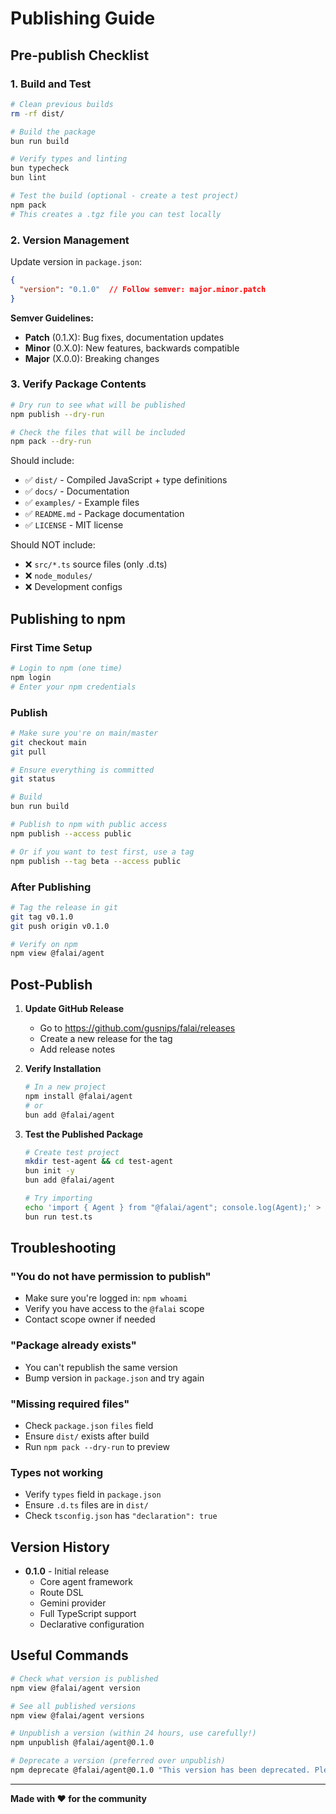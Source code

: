 # Publishing Guide

## Pre-publish Checklist

### 1. Build and Test
```bash
# Clean previous builds
rm -rf dist/

# Build the package
bun run build

# Verify types and linting
bun typecheck
bun lint

# Test the build (optional - create a test project)
npm pack
# This creates a .tgz file you can test locally
```

### 2. Version Management

Update version in `package.json`:
```json
{
  "version": "0.1.0"  // Follow semver: major.minor.patch
}
```

**Semver Guidelines:**
- **Patch** (0.1.X): Bug fixes, documentation updates
- **Minor** (0.X.0): New features, backwards compatible
- **Major** (X.0.0): Breaking changes

### 3. Verify Package Contents

```bash
# Dry run to see what will be published
npm publish --dry-run

# Check the files that will be included
npm pack --dry-run
```

Should include:
- ✅ `dist/` - Compiled JavaScript + type definitions
- ✅ `docs/` - Documentation
- ✅ `examples/` - Example files
- ✅ `README.md` - Package documentation
- ✅ `LICENSE` - MIT license

Should NOT include:
- ❌ `src/*.ts` source files (only .d.ts)
- ❌ `node_modules/`
- ❌ Development configs

## Publishing to npm

### First Time Setup

```bash
# Login to npm (one time)
npm login
# Enter your npm credentials
```

### Publish

```bash
# Make sure you're on main/master
git checkout main
git pull

# Ensure everything is committed
git status

# Build
bun run build

# Publish to npm with public access
npm publish --access public

# Or if you want to test first, use a tag
npm publish --tag beta --access public
```

### After Publishing

```bash
# Tag the release in git
git tag v0.1.0
git push origin v0.1.0

# Verify on npm
npm view @falai/agent
```

## Post-Publish

1. **Update GitHub Release**
   - Go to https://github.com/gusnips/falai/releases
   - Create a new release for the tag
   - Add release notes

2. **Verify Installation**
   ```bash
   # In a new project
   npm install @falai/agent
   # or
   bun add @falai/agent
   ```

3. **Test the Published Package**
   ```bash
   # Create test project
   mkdir test-agent && cd test-agent
   bun init -y
   bun add @falai/agent
   
   # Try importing
   echo 'import { Agent } from "@falai/agent"; console.log(Agent);' > test.ts
   bun run test.ts
   ```

## Troubleshooting

### "You do not have permission to publish"
- Make sure you're logged in: `npm whoami`
- Verify you have access to the `@falai` scope
- Contact scope owner if needed

### "Package already exists"
- You can't republish the same version
- Bump version in `package.json` and try again

### "Missing required files"
- Check `package.json` `files` field
- Ensure `dist/` exists after build
- Run `npm pack --dry-run` to preview

### Types not working
- Verify `types` field in `package.json`
- Ensure `.d.ts` files are in `dist/`
- Check `tsconfig.json` has `"declaration": true`

## Version History

- **0.1.0** - Initial release
  - Core agent framework
  - Route DSL
  - Gemini provider
  - Full TypeScript support
  - Declarative configuration

## Useful Commands

```bash
# Check what version is published
npm view @falai/agent version

# See all published versions
npm view @falai/agent versions

# Unpublish a version (within 24 hours, use carefully!)
npm unpublish @falai/agent@0.1.0

# Deprecate a version (preferred over unpublish)
npm deprecate @falai/agent@0.1.0 "This version has been deprecated. Please upgrade to 0.2.0"
```

---

**Made with ❤️ for the community**
